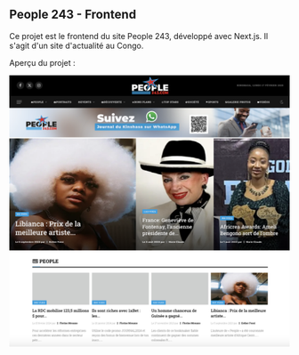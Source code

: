 ## People 243 - Frontend

Ce projet est le frontend du site People 243, développé avec Next.js. Il s'agit d'un site d'actualité au Congo.

Aperçu du projet :

![Screenshot](public/images/screenshot.png)

